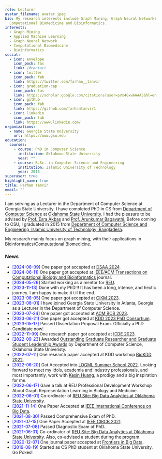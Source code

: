 ```yaml
---
role: Lecturer
avatar_filename: avatar.jpeg
bio: My research interests include Graph Mining, Graph Neural Networks,
  Computational Biomedicine and Bioinformatics.
interests:
  - Graph Mining
  - Applied Machine Learning
  - Graph Neural Network
  - Computational Biomedicine
  - Bioinformatics
social:
  - icon: envelope
    icon_pack: fas
    link: /#contact
  - icon: twitter
    icon_pack: fab
    link: https://twitter.com/farhan__tanvir
  - icon: graduation-cap
    icon_pack: fas
    link: https://scholar.google.com/citations?user=pVx4GxwAAAAJ&hl=en
  - icon: github
    icon_pack: fab
    link: https://github.com/farhantanvir1
  - icon: linkedin
    icon_pack: fab
    link: https://www.linkedin.com/
organizations:
  - name: Georgia State University
    url: https://www.gsu.edu
education:
  courses:
    - course: PhD in Computer Science
      institution: Oklahoma State University
      year: ""
    - course: B.Sc. in Computer Science and Engineering
      institution: Islamic University of Technology
      year: 2015
superuser: true
highlight_name: true
title: Farhan Tanvir
email: ""
---
```

<p>
I am serving as a Lecturer in the Department of Computer Science at Georgia State University. I have completed PhD in CS from <a target="_blank" href="https://computerscience.okstate.edu/">Department of Computer Science</a> at <a target="_blank" href="https://go.okstate.edu/">Oklahoma State University.</a> I had the pleasure to be advised by <a target="_blank" href="https://cas.gsu.edu/profile/esra-akbas/">Prof. Esra Akbas</a> and <a target="_blank" href="https://arunkumar.okstate.edu">Prof. Arunkumar Bagavathi.</a> Before coming to OSU, I graduated in 2015 from <a target="_blank" href="https://cse.iutoic-dhaka.edu">Department of Computer Science and Engineering, Islamic University of Technology, Bangladesh</a>.

My research mainly focus on graph mining, with their applications in Bioinformatics/Computational Biomedicine.


</p>

<h3 id="news">News</h3>

<p>
<ul>

<li>
<span style="color:blue">[2024-08-09]</span> One paper got accepted at <a target="_blank" href="https://dsaa2024.dsaa.co">DSAA 2024</a>.
</li>

<li>
<span style="color:blue">[2024-06-11]</span> One paper got accepted at <a target="_blank" href="https://www.computer.org/csdl/journal/tb/">IEEE/ACM Transactions on Computational Biology and Bioinformatics</a> journal.
</li>

<li>
<span style="color:blue">[2024-05-26]</span> Started working as a mentor for <a target="_blank" href="https://sites.google.com/view/reu-gda-gsu/home?authuser=0">REU</a>.
</li>

<li>
<span style="color:blue">[2023-11-13]</span> Done with my PhD!!! It has been a long, intense, and hectic journey. I am happy to make it till the end.
</li>

<li>
<span style="color:blue">[2023-08-05]</span>
One paper got accepted at <a target="_blank" href="https://uobevents.eventsair.com/cikm2023/">CIKM 2023</a>.
</li>

<li>
<span style="color:blue">[2023-08-01]</span>
 I have joined Georgia State University in Atlanta, Georgia as a Lecturer in the Department of Computer Science</a>.
</li>

<li>
<span style="color:blue">[2023-07-24]</span>
One paper got accepted at <a target="_blank" href="https://acm-bcb.org">ACM BCB 2023</a>.
</li>

<li>
<span style="color:blue">[2023-06-21]</span>
One paper got accepted at <a target="_blank" href="https://kdd.org/kdd2023/call-for-phd-consortium/">KDD 2023 PhD Consortium</a>.
</li>

<li>
<span style="color:blue">[2023-05-17]</span>
Passed Dissertation Proposal Exam. Officially a PhD Candidate now!
</li>

<li>
<span style="color:blue">[2022-11-09]</span>
One research paper got accepted at <a target="_blank" href="https://icde2023.ics.uci.edu">ICDE 2023</a>.
</li>

<li>
<span style="color:blue">[2022-09-23]</span>
Awarded <a target="_blank" href="https://cas.okstate.edu/department_of_computer_science/students/student_awards/awardees.html">Outstanding Graduate Researcher and Graduate Student Leadership Awards</a> by Department of Computer Science, Oklahoma State Univeristy.
</li>

<li>
<span style="color:blue">[2022-07-11]</span>
One research paper accepted at KDD workshop <a target="_blank" href="https://biokdd.org/biokdd22/">BioKDD 2022</a>.
</li>

<li>
<span style="color:blue">[2022-06-20]</span>
Got Accepted into <a target="_blank" href="https://www.logml.ai">LOGML Summer School 2022</a>. Looking forward to meet my idols, academia and industry professionals, and most importantly, work with <a target="_blank" href="https://www.kexinhuang.com">Kexin Huang</a>, a prodigy and a big inspiration for me.
</li>

<li>
<span style="color:blue">[2022-06-17]</span>
Gave a talk at REU Professional Development Workshop About Graph Representation Learning in Biology and Medicine</a>.
</li>

<li>
<span style="color:blue">[2022-06-01]</span>
Co-ordinator of <a target="_blank" href="http://cs.okstate.edu/reu/about.html">REU Site: Big Data Analytics at Oklahoma State University</a>.
</li>

<li>
<span style="color:blue">[2021-11-14]</span>
One Paper Accepted at <a target="_blank" href="https://bigdatareu.umbc.edu/reu-symposium/">IEEE International Conference on Big Data</a>.
</li>


<li>
<span style="color:blue">[2021-08-30]</span>
Passed Comprehensive Exam of PhD.
</li>

<li>
<span style="color:blue">[2021-07-15]</span>
One Paper Accepted at <a target="_blank" href="https://federation.edu.au/cibcb2021">IEEE CIBCB 2021</a>.
</li>

<li>
<span style="color:blue">[2021-07-08]</span>
Passed Diagnostic Exam of PhD.
</li>

<li>
<span style="color:blue">[2021-06-01]</span>
Co-ordinator of <a target="_blank" href="http://cs.okstate.edu/reu/about.html">REU Site: Big Data Analytics at Oklahoma State University</a>. Also, co-advised a student during the program.
</li>

<li>
<span style="color:blue">[2020-12-07]</span>
One journal paper accepted at <a target="_blank" href="https://www.frontiersin.org/journals/big-data">Frontiers in Big Data</a>.
</li>

<li>
<span style="color:blue">[2019-08-19]</span>
Started as CS PhD student at Oklahoma State University. Go Pokes!</a>
</li>

</ul>

</p>

